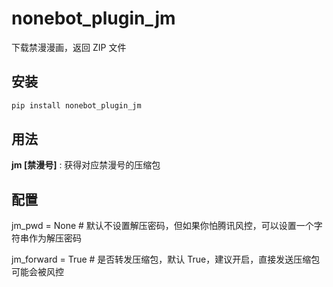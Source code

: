 # nonebot_plugin_jm

下载禁漫漫画，返回 ZIP 文件

## 安装

```bash
pip install nonebot_plugin_jm
```

## 用法

**jm [禁漫号]** : 获得对应禁漫号的压缩包

## 配置

jm_pwd = None # 默认不设置解压密码，但如果你怕腾讯风控，可以设置一个字符串作为解压密码

jm_forward = True # 是否转发压缩包，默认 True，建议开启，直接发送压缩包可能会被风控

